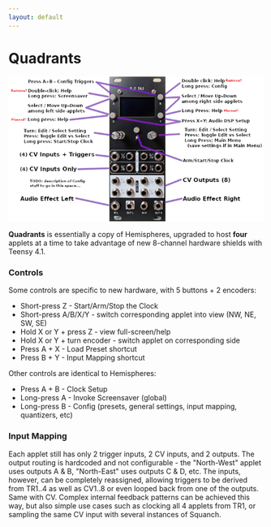 ```yaml
---
layout: default
---
```

# Quadrants

![O_CT4.1 Control Guide](https://raw.githubusercontent.com/PaulStoffregen/O_C_T41/main/docs/front_panel_desc.png)

**Quadrants** is essentially a copy of Hemispheres, upgraded to host **four** applets at a time to take advantage of new 8-channel hardware shields with Teensy 4.1.

### Controls

Some controls are specific to new hardware, with 5 buttons + 2 encoders:
* Short-press Z - Start/Arm/Stop the Clock
* Short-press A/B/X/Y - switch corresponding applet into view (NW, NE, SW, SE)
* Hold X or Y + press Z - view full-screen/help
* Hold X or Y + turn encoder - switch applet on corresponding side
* Press A + X - Load Preset shortcut
* Press B + Y - Input Mapping shortcut

Other controls are identical to Hemispheres:
* Press A + B - Clock Setup
* Long-press A - Invoke Screensaver (global)
* Long-press B - Config (presets, general settings, input mapping, quantizers, etc)

### Input Mapping

Each applet still has only 2 trigger inputs, 2 CV inputs, and 2 outputs.
The output routing is hardcoded and not configurable - the "North-West" applet uses outputs A & B, "North-East" uses outputs C & D, etc.
The inputs, however, can be completely reassigned, allowing triggers to be derived from TR1..4 as well as CV1..8 or even looped back from one of the outputs. Same with CV. Complex internal feedback patterns can be achieved this way, but also simple use cases such as clocking all 4 applets from TR1, or sampling the same CV input with several instances of Squanch.
